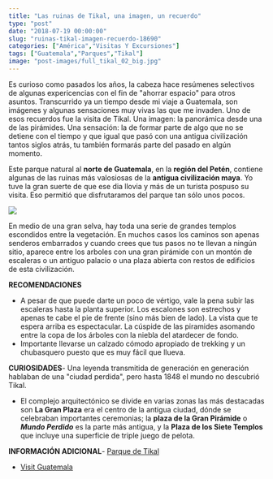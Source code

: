 ```yaml
---
title: "Las ruinas de Tikal, una imagen, un recuerdo"
type: "post"
date: "2018-07-19 00:00:00"
slug: "ruinas-tikal-imagen-recuerdo-18690"
categories: ["América","Visitas Y Excursiones"]
tags: ["Guatemala","Parques","Tikal"]
image: "post-images/full_tikal_02_big.jpg"
---
```


   
  
Es curioso como pasados los años, la cabeza hace resúmenes selectivos de algunas expericencias con el fin de "ahorrar espacio" para otros asuntos. Transcurrido ya un tiempo desde mi viaje a Guatemala, son imágenes y algunas sensaciones muy vivas las que me invaden. Uno de esos recuerdos fue la visita de Tikal. Una imagen: la panorámica desde una de las pirámides. Una sensación: la de formar parte de algo que no se detiene con el tiempo y que igual que pasó con una antigua civilización tantos siglos atrás, tu también formarás parte del pasado en algún momento.  
  
Este parque natural al **norte de Guatemala**, en la **región del Petén**, contiene algunas de las ruinas más valosiosas de la **antigua civilización maya**. Yo tuve la gran suerte de que ese dia llovia y más de un turista pospuso su visita. Eso permitió que disfrutaramos del parque tan sólo unos pocos.  
  
   
  
![](post-images/full_tikal_02_big.jpg)  
  
En medio de una gran selva, hay toda una serie de grandes templos escondidos entre la vegetación. En muchos casos los caminos son apenas senderos embarrados y cuando crees que tus pasos no te llevan a ningún sitio, aparece entre los arboles con una gran pirámide con un montón de escaleras o un antiguo palacio o una plaza abierta con restos de edificios de esta civilización.  
  
**RECOMENDACIONES**

- A pesar de que puede darte un poco de vértigo, vale la pena subir las escaleras hasta la planta superior. Los escalones son estrechos y apenas te cabe el pie de frente (sino más bien de lado). La vista que te espera arriba es espectacular. La cúspide de las piramides asomando entre la copa de los árboles con la niebla del atardecer de fondo.
- Importante llevarse un calzado cómodo apropiado de trekking y un chubasquero puesto que es muy fácil que llueva.

**CURIOSIDADES**- Una leyenda transmitida de generación en generación hablaban de una "ciudad perdida", pero hasta 1848 el mundo no descubrió Tikal.
- El complejo arquitectónico se divide en varias zonas las más destacadas son **La Gran Plaza** era el centro de la antigua ciudad, dónde se celebraban importantes ceremonias; la **plaza de la Gran Pirámide** o ***Mundo Perdido*** es la parte más antigua, y la **Plaza de los Siete Templos** que incluye una superficie de triple juego de pelota.

**INFORMACIÓN ADICIONAL**- [Parque de Tikal](http://www.parque-tikal.com/)
- [Visit Guatemala](http://visitguatemala.com/)